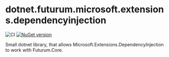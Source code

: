 # dotnet.futurum.microsoft.extensions.dependencyinjection

![CI](https://github.com/futurum-dev/dotnet.futurum.microsoft.extensions.dependencyinjection/workflows/CI/badge.svg)
[![NuGet version](https://img.shields.io/nuget/v/futurum.microsoft.extensions.dependencyinjection.svg?style=flat&label=nuget%3A%20futurum.microsoft.extensions.dependencyinjection)](https://www.nuget.org/packages/futurum.microsoft.extensions.dependencyinjection)

Small dotnet library, that allows Microsoft.Extensions.DependencyInjection to work with Futurum.Core.